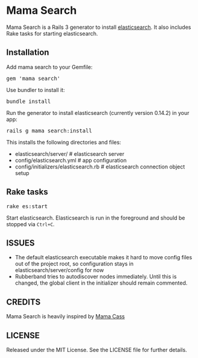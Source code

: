 # Mama Search

Mama Search is a Rails 3 generator to install [elasticsearch](http://elasticsearch.com/).  It also includes Rake tasks for starting elasticsearch.


## Installation

Add mama search to your Gemfile:

<pre>
gem 'mama_search'
</pre>

Use bundler to install it:

<pre>
bundle install
</pre>

Run the generator to install elasticsearch (currently version 0.14.2) in your app:

<pre>
rails g mama_search:install
</pre>

This installs the following directories and files:

* elasticsearch/server/                        # elasticsearch server
* config/elasticsearch.yml                     # app configuration
* config/initializers/elasticsearch.rb         # elasticsearch connection object setup

## Rake tasks

<pre>
rake es:start
</pre>

Start elasticsearch.  Elasticsearch is run in the foreground and should be stopped via <code>Ctrl+C</code>.

## ISSUES

* The default elasticsearch executable makes it hard to move config files out of
  the project root, so configuration stays in elasticsearch/server/config for now
* Rubberband tries to autodiscover nodes immediately. Until this is changed, the
  global client in the initializer should remain commented.


## CREDITS

Mama Search is heavily inspired by [Mama Cass](http://github.com/carbonfive/mama_cass)

## LICENSE

Released under the MIT License. See the LICENSE file for further details.
